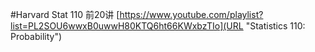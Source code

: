 #Harvard Stat 110 前20讲 
[https://www.youtube.com/playlist?list=PL2SOU6wwxB0uwwH80KTQ6ht66KWxbzTIo](URL "Statistics 110: Probability")

